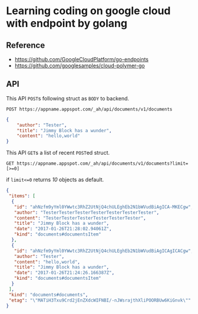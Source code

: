 #  Learning coding on google cloud with endpoint by golang 

## Reference

- https://github.com/GoogleCloudPlatform/go-endpoints
- https://github.com/googlesamples/cloud-polymer-go

## API

This API ```POST```s following struct as ```BODY``` to backend.

```POST https://appname.appspot.com/_ah/api/documents/v1/documents```

```json
{
    "author": "Tester",
    "title": "Jimmy Block has a wunder",
    "content": "hello,world"
}
```

This API  ```GET```s a list of recent ```POST```ed struct.


```GET https://appname.appspot.com/_ah/api/documents/v1/documents?limit=[>=0]```

if ```limit<=0``` returns *10* objects as default. 

```json
{
 "items": [
  {
   "id": "ahNzfm9yYml0YWwtc3RhZ2UtNjQ4chULEghEb2N1bWVudBiAgICA-MKECgw",
   "author": "TesterTesterTesterTesterTesterTesterTester",
   "content": "TesterTesterTesterTesterTesterTester",
   "title": "Jimmy Block has a wunder",
   "date": "2017-01-26T21:28:02.94061Z",
   "kind": "documents#documentsItem"
  },
  {
   "id": "ahNzfm9yYml0YWwtc3RhZ2UtNjQ4chULEghEb2N1bWVudBiAgICAgICACgw",
   "author": "Tester",
   "content": "hello,world",
   "title": "Jimmy Block has a wunder",
   "date": "2017-01-26T21:24:26.166387Z",
   "kind": "documents#documentsItem"
  }
 ],
 "kind": "documents#documents",
 "etag": "\"MATiH3Txu9Crd2jEnZXdcWIFNBI/-nJWsrajthXliPOORBUw6KiGnvk\""
}
```

